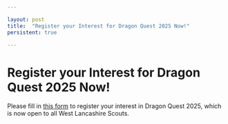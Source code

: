```yaml
---

layout: post
title:  "Register your Interest for Dragon Quest 2025 Now!"
persistent: true

---
```


# Register your Interest for Dragon Quest 2025 Now!

Please fill in [this form](https://newlongtonscouts.com/dragonquest/register.html) to register your interest in Dragon Quest 2025, which is now open to all West Lancashire Scouts.